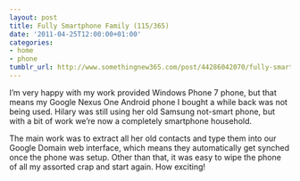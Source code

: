 ```yaml
---
layout: post
title: Fully Smartphone Family (115/365)
date: '2011-04-25T12:00:00+01:00'
categories:
- home
- phone
tumblr_url: http://www.somethingnew365.com/post/44286042070/fully-smartphone-family-115365
---
```

I’m very happy with my work provided Windows Phone 7 phone, but that means my Google Nexus One Android phone I bought a while back was not being used. Hilary was still using her old Samsung not-smart phone, but with a bit of work we’re now a completely smartphone household.

The main work was to extract all her old contacts and type them into our Google Domain web interface, which means they automatically get synched once the phone was setup. Other than that, it was easy to wipe the phone of all my assorted crap and start again. How exciting!

